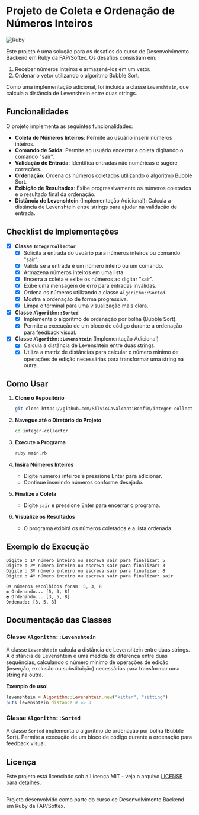 # Projeto de Coleta e Ordenação de Números Inteiros

![Ruby](https://img.shields.io/badge/-Ruby-white?style=for-the-badge&logo=ruby&color=CC342D&logoColor=white)

Este projeto é uma solução para os desafios do curso de Desenvolvimento Backend em Ruby da FAP/Softex. Os desafios consistiam em:

1. Receber números inteiros e armazená-los em um vetor.
2. Ordenar o vetor utilizando o algoritmo Bubble Sort.

Como uma implementação adicional, foi incluída a classe `Levenshtein`, que calcula a distância de Levenshtein entre duas strings.

## Funcionalidades

O projeto implementa as seguintes funcionalidades:

- **Coleta de Números Inteiros**: Permite ao usuário inserir números inteiros.
- **Comando de Saída**: Permite ao usuário encerrar a coleta digitando o comando "sair".
- **Validação de Entrada**: Identifica entradas não numéricas e sugere correções.
- **Ordenação**: Ordena os números coletados utilizando o algoritmo Bubble Sort.
- **Exibição de Resultados**: Exibe progressivamente os números coletados e o resultado final da ordenação.
- **Distância de Levenshtein** (Implementação Adicional): Calcula a distância de Levenshtein entre strings para ajudar na validação de entrada.

## Checklist de Implementações

- [x] **Classe `IntegerCollector`**
  - [x] Solicita a entrada do usuário para números inteiros ou comando "sair".
  - [x] Valida se a entrada é um número inteiro ou um comando.
  - [x] Armazena números inteiros em uma lista.
  - [x] Encerra a coleta e exibe os números ao digitar "sair".
  - [x] Exibe uma mensagem de erro para entradas inválidas.
  - [x] Ordena os números utilizando a classe `Algorithm::Sorted`.
  - [x] Mostra a ordenação de forma progressiva.
  - [x] Limpa o terminal para uma visualização mais clara.

- [x] **Classe `Algorithm::Sorted`**
  - [x] Implementa o algoritmo de ordenação por bolha (Bubble Sort).
  - [x] Permite a execução de um bloco de código durante a ordenação para feedback visual.

- [x] **Classe `Algorithm::Levenshtein`** (Implementação Adicional)
  - [x] Calcula a distância de Levenshtein entre duas strings.
  - [x] Utiliza a matriz de distâncias para calcular o número mínimo de operações de edição necessárias para transformar uma string na outra.

## Como Usar

1. **Clone o Repositório**
   ```bash
   git clone https://github.com/SilvioCavalcantiBonfim/integer-collector
   ```

2. **Navegue até o Diretório do Projeto**
   ```bash
   cd integer-collector
   ```

3. **Execute o Programa**
   ```bash
   ruby main.rb
   ```

4. **Insira Números Inteiros**
   - Digite números inteiros e pressione Enter para adicionar.
   - Continue inserindo números conforme desejado.

5. **Finalize a Coleta**
   - Digite `sair` e pressione Enter para encerrar o programa.

6. **Visualize os Resultados**
   - O programa exibirá os números coletados e a lista ordenada.

## Exemplo de Execução

```plaintext
Digite o 1º número inteiro ou escreva sair para finalizar: 5
Digite o 2º número inteiro ou escreva sair para finalizar: 3
Digite o 3º número inteiro ou escreva sair para finalizar: 8
Digite o 4º número inteiro ou escreva sair para finalizar: sair

Os números escolhidos foram: 5, 3, 8
◐ Ordenando... [5, 3, 8]
◓ Ordenando... [3, 5, 8]
Ordenado: [3, 5, 8]
```

## Documentação das Classes

### Classe `Algorithm::Levenshtein`

A classe `Levenshtein` calcula a distância de Levenshtein entre duas strings. A distância de Levenshtein é uma medida de diferença entre duas sequências, calculando o número mínimo de operações de edição (inserção, exclusão ou substituição) necessárias para transformar uma string na outra.

**Exemplo de uso:**
```ruby
levenshtein = Algorithm::Levenshtein.new("kitten", "sitting")
puts levenshtein.distance # => 3
```

### Classe `Algorithm::Sorted`

A classe `Sorted` implementa o algoritmo de ordenação por bolha (Bubble Sort). Permite a execução de um bloco de código durante a ordenação para feedback visual.

## Licença

Este projeto está licenciado sob a Licença MIT - veja o arquivo [LICENSE](LICENSE) para detalhes.

---

Projeto desenvolvido como parte do curso de Desenvolvimento Backend em Ruby da FAP/Softex.